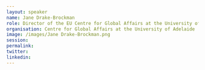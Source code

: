 ```yaml
---
layout: speaker
name: Jane Drake-Brockman
role: Director of the EU Centre for Global Affairs at the University of Adelaide
organisation: Centre for Global Affairs at the University of Adelaide
image: /images/Jane Drake-Brockman.png
session:
permalink:
twitter:
linkedin:
---
```



